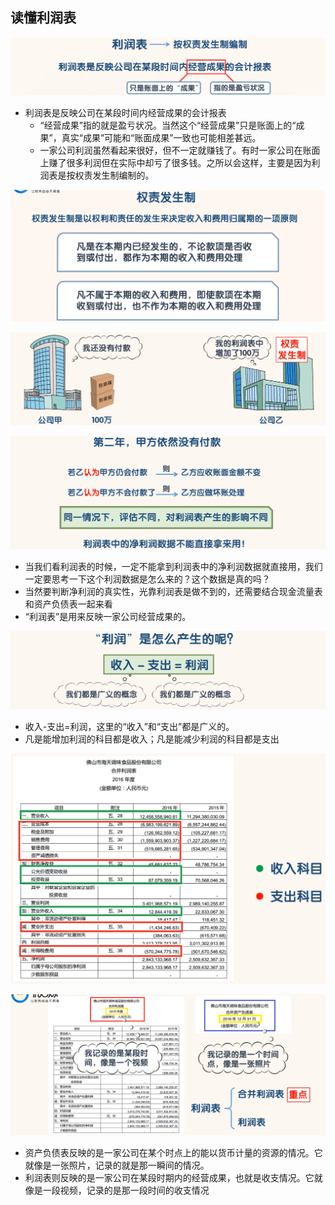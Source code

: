 ## 读懂利润表

![image-20220505184317789](images/image-20220505184317789.png)

- 利润表是反映公司在某段时间内经营成果的会计报表
  - “经营成果”指的就是盈亏状况。当然这个“经营成果”只是账面上的“成果”，真实“成果”可能和“账面成果”一致也可能相差甚远。
  - 一家公司利润虽然看起来很好，但不一定就赚钱了。有时一家公司在账面上赚了很多利润但在实际中却亏了很多钱。之所以会这样，主要是因为利润表是按权责发生制编制的。

![image-20220505191216098](images/image-20220505191216098.png)

![image-20220505191250640](images/image-20220505191250640.png)

![image-20220505191351236](images/image-20220505191351236.png)

- 当我们看利润表的时候，一定不能拿到利润表中的净利润数据就直接用，我们一定要思考一下这个利润数据是怎么来的？这个数据是真的吗？
- 当然要判断净利润的真实性，光靠利润表是做不到的，还需要结合现金流量表和资产负债表一起来看
- “利润表”是用来反映一家公司经营成果的。

![image-20220505191417728](images/image-20220505191417728.png)

- 收入-支出=利润，这里的“收入”和“支出”都是广义的。
- 凡是能增加利润的科目都是收入；凡是能减少利润的科目都是支出

<img src="images/image-20220505191455940.png" alt="image-20220505191455940" style="zoom:50%;" />

![image-20220505191719190](images/image-20220505191719190.png)

- 资产负债表反映的是一家公司在某个时点上的能以货币计量的资源的情况。它就像是一张照片，记录的就是那一瞬间的情况。
- 利润表则反映的是一家公司在某段时期内的经营成果，也就是收支情况。它就像是一段视频，记录的是那一段时间的收支情况